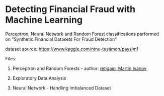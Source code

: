 # Detecting Financial Fraud with Machine Learning

Perceptron, Neural Network and Random Forest classifications performed on "Synthetic Financial Datasets For Fraud Detection"


dataset source: https://www.kaggle.com/ntnu-testimon/paysim1

Files:

1. Perceptron and Random Forests - author: [retigam, Martin Ivanov](https://github.com/retigam)
 
2. Exploratory Data Analysis

3. Neural Network - Handling Imbalanced Dataset


